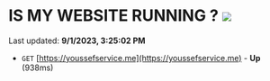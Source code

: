 # IS MY WEBSITE RUNNING ? [![](https://img.shields.io/static/v1?label=Sponsor&message=%E2%9D%A4&logo=GitHub&color=%23fe8e86)](https://github.com/sponsors/<username>)

Last updated: **9/1/2023, 3:25:02 PM**

- `GET` [https://youssefservice.me](https://youssefservice.me) - **Up** (938ms)
